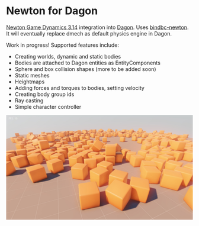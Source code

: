 # Newton for Dagon 
[Newton Game Dynamics 3.14](https://github.com/MADEAPPS/newton-dynamics) integration into [Dagon](https://github.com/gecko0307/dagon). Uses [bindbc-newton](https://github.com/gecko0307/bindbc-newton). It will eventually replace dmech as default physics engine in Dagon.

Work in progress! Supported features include:
* Creating worlds, dynamic and static bodies
* Bodies are attached to Dagon entities as EntityComponents
* Sphere and box collision shapes (more to be added soon)
* Static meshes
* Heightmaps
* Adding forces and torques to bodies, setting velocity
* Creating body group ids
* Ray casting
* Simple character controller

![Screenshot](screenshot.jpg)